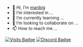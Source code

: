 - 👋 Hi, I’m [manbig](https://discord.gg/Ak8ruGaT)
- 👀 I’m interested in ...
- 🌱 I’m currently learning ...
- 💞️ I’m looking to collaborate on ...
- 📫 How to reach me ...

[![Visits Badge](https://badges.pufler.dev/visits/braydoncoyer/braydoncoyer)](https:braydoncoyer.dev)
[![Discord Badge](https://discord.gg/Ak8ruGaT)](https:braydoncoyer.dev)


<!---
MANBIG69/MANBIG69 is a ✨ special ✨ repository because its `README.md` (this file) appears on your GitHub profile.
You can click the Preview link to take a look at your changes.
--->
